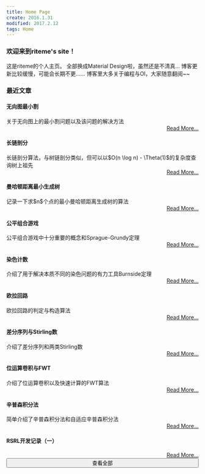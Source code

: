 ```yaml
---
title: Home Page
create: 2016.1.31
modified: 2017.2.12
tags: Home
---
```


### 欢迎来到riteme's site！
这是riteme的个人主页。
全部换成Material Design啦，虽然还是不清真...
博客更新比较缓慢，可能会长期不更......
博客里大多关于编程与OI，大家随意翻阅~~

### 最近文章
<div class="mdl-card mdl-shadow--4dp" style="width: 100%"><div class="mdl-card__title"><h4 class="mdl-card__title-text">无向图最小割</h4></div><div class="mdl-card__supporting-text">关于无向图上的最小割问题以及该问题的解决方法</div><div class="mdl-card__actions mdl-card--border" style="text-align: right"><a class="mdl-button mdl-button--colored mdl-js-button mdl-js-ripple-effect" href="./blog/2017-2-12/mincut.html">Read More...</a></div></div>
<div class="mdl-card mdl-shadow--4dp" style="width: 100%"><div class="mdl-card__title"><h4 class="mdl-card__title-text">长链剖分</h4></div><div class="mdl-card__supporting-text">长链剖分算法，与树链剖分类似，但可以以$O(n \log n) - \Theta(1)$的复杂度查询树上祖先</div><div class="mdl-card__actions mdl-card--border" style="text-align: right"><a class="mdl-button mdl-button--colored mdl-js-button mdl-js-ripple-effect" href="./blog/2017-2-6/long-chain.html">Read More...</a></div></div>
<div class="mdl-card mdl-shadow--4dp" style="width: 100%"><div class="mdl-card__title"><h4 class="mdl-card__title-text">曼哈顿距离最小生成树</h4></div><div class="mdl-card__supporting-text">记录一下求$n$个点的最小曼哈顿距离生成树的算法</div><div class="mdl-card__actions mdl-card--border" style="text-align: right"><a class="mdl-button mdl-button--colored mdl-js-button mdl-js-ripple-effect" href="./blog/2017-1-17/manhattan-mst.html">Read More...</a></div></div>
<div class="mdl-card mdl-shadow--4dp" style="width: 100%"><div class="mdl-card__title"><h4 class="mdl-card__title-text">公平组合游戏</h4></div><div class="mdl-card__supporting-text">公平组合游戏中十分重要的概念和Sprague-Grundy定理</div><div class="mdl-card__actions mdl-card--border" style="text-align: right"><a class="mdl-button mdl-button--colored mdl-js-button mdl-js-ripple-effect" href="./blog/2016-12-30/sg.html">Read More...</a></div></div>
<div class="mdl-card mdl-shadow--4dp" style="width: 100%"><div class="mdl-card__title"><h4 class="mdl-card__title-text">染色计数</h4></div><div class="mdl-card__supporting-text">介绍了用于解决本质不同的染色问题的有力工具Burnside定理</div><div class="mdl-card__actions mdl-card--border" style="text-align: right"><a class="mdl-button mdl-button--colored mdl-js-button mdl-js-ripple-effect" href="./blog/2016-12-19/burnside.html">Read More...</a></div></div>
<div class="mdl-card mdl-shadow--4dp" style="width: 100%"><div class="mdl-card__title"><h4 class="mdl-card__title-text">欧拉回路</h4></div><div class="mdl-card__supporting-text">欧拉回路的判定与构造算法</div><div class="mdl-card__actions mdl-card--border" style="text-align: right"><a class="mdl-button mdl-button--colored mdl-js-button mdl-js-ripple-effect" href="./blog/2016-12-13/eular-tour.html">Read More...</a></div></div>
<div class="mdl-card mdl-shadow--4dp" style="width: 100%"><div class="mdl-card__title"><h4 class="mdl-card__title-text">差分序列与Stirling数</h4></div><div class="mdl-card__supporting-text">介绍了差分序列和两类Stirling数</div><div class="mdl-card__actions mdl-card--border" style="text-align: right"><a class="mdl-button mdl-button--colored mdl-js-button mdl-js-ripple-effect" href="./blog/2016-11-29/delta-and-stirling.html">Read More...</a></div></div>
<div class="mdl-card mdl-shadow--4dp" style="width: 100%"><div class="mdl-card__title"><h4 class="mdl-card__title-text">位运算卷积与FWT</h4></div><div class="mdl-card__supporting-text">介绍了位运算卷积以及快速计算的FWT算法</div><div class="mdl-card__actions mdl-card--border" style="text-align: right"><a class="mdl-button mdl-button--colored mdl-js-button mdl-js-ripple-effect" href="./blog/2016-11-25/fwt.html">Read More...</a></div></div>
<div class="mdl-card mdl-shadow--4dp" style="width: 100%"><div class="mdl-card__title"><h4 class="mdl-card__title-text">辛普森积分法</h4></div><div class="mdl-card__supporting-text">简单介绍了辛普森积分法和自适应辛普森积分法</div><div class="mdl-card__actions mdl-card--border" style="text-align: right"><a class="mdl-button mdl-button--colored mdl-js-button mdl-js-ripple-effect" href="./blog/2016-11-16/simpson.html">Read More...</a></div></div>
<div class="mdl-card mdl-shadow--4dp" style="width: 100%"><div class="mdl-card__title"><h4 class="mdl-card__title-text">RSRL开发记录（一）</h4></div><div class="mdl-card__supporting-text"></div><div class="mdl-card__actions mdl-card--border" style="text-align: right"><a class="mdl-button mdl-button--colored mdl-js-button mdl-js-ripple-effect" href="./blog/2016-11-6/rsrl-1.html">Read More...</a></div></div>
<a  href="posts.html"><button class="mdl-button mdl-js-button mdl-button--raised mdl-js-ripple-effect mdl-button--colored" style="width: 100%">查看全部</button></a>
